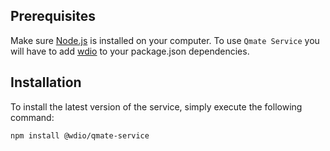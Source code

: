 ## Prerequisites 
Make sure [Node.js](https://nodejs.org/en/download/) is installed on your computer.
To use `Qmate Service` you will have to add [wdio](https://webdriver.io/) to your package.json dependencies. 

## Installation
To install the latest version of the service, simply execute the following command:
```bash
npm install @wdio/qmate-service
```